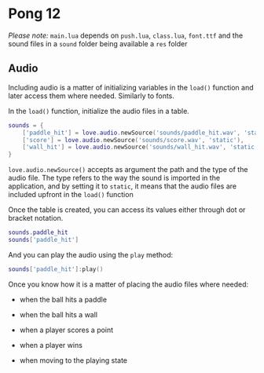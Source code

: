 # Pong 12

_Please note:_ `main.lua` depends on `push.lua`, `class.lua`, `font.ttf` and the sound files in a `sound` folder being available a `res` folder

## Audio

Including audio is a matter of initializing variables in the `load()` function and later access them where needed. Similarly to fonts.

In the `load()` function, initialize the audio files in a table.

```lua
sounds = {
    ['paddle_hit'] = love.audio.newSource('sounds/paddle_hit.wav', 'static'),
    ['score'] = love.audio.newSource('sounds/score.wav', 'static'),
    ['wall_hit'] = love.audio.newSource('sounds/wall_hit.wav', 'static')
}
```

`love.audio.newSource()` accepts as argument the path and the type of the audio file. The type refers to the way the sound is imported in the application, and by setting it to `static`, it means that the audio files are included upfront in the `load()` function

Once the table is created, you can access its values either through dot or bracket notation.

```lua
sounds.paddle_hit
sounds['paddle_hit']
```

And you can play the audio using the `play` method:

```lua
sounds['paddle_hit']:play()
```

Once you know how it is a matter of placing the audio files where needed:

- when the ball hits a paddle

- when the ball hits a wall

- when a player scores a point

- when a player wins

- when moving to the playing state
